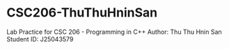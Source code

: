 # CSC206-ThuThuHninSan
Lab Practice for CSC 206 - Programming in C++
Author: Thu Thu Hnin San
Student ID: J25043579
